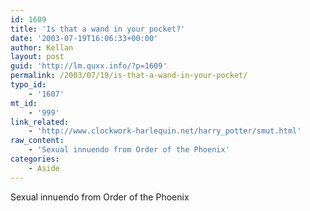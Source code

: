 ```yaml
---
id: 1609
title: 'Is that a wand in your pocket?'
date: '2003-07-19T16:06:33+00:00'
author: Kellan
layout: post
guid: 'http://lm.quxx.info/?p=1609'
permalink: /2003/07/19/is-that-a-wand-in-your-pocket/
typo_id:
    - '1607'
mt_id:
    - '999'
link_related:
    - 'http://www.clockwork-harlequin.net/harry_potter/smut.html'
raw_content:
    - 'Sexual innuendo from Order of the Phoenix'
categories:
    - Aside
---
```


Sexual innuendo from Order of the Phoenix
